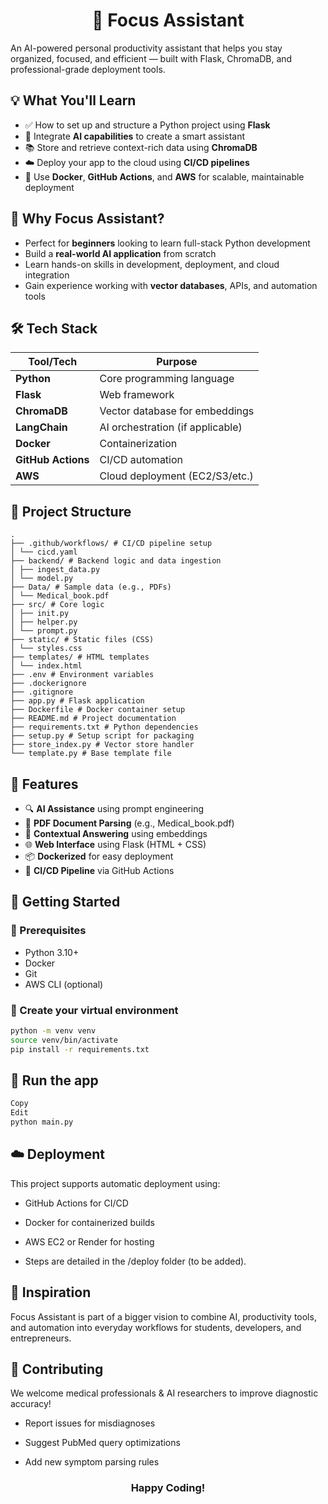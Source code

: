 <h1 align="center">🚀 Focus Assistant</h1>

An AI-powered personal productivity assistant that helps you stay organized, focused, and efficient — built with Flask, ChromaDB, and professional-grade deployment tools.


## 💡 What You'll Learn

- ✅ How to set up and structure a Python project using **Flask**
- 🧠 Integrate **AI capabilities** to create a smart assistant
- 📚 Store and retrieve context-rich data using **ChromaDB**
- ☁️ Deploy your app to the cloud using **CI/CD pipelines**
- 🐳 Use **Docker**, **GitHub Actions**, and **AWS** for scalable, maintainable deployment



## 📌 Why Focus Assistant?

- Perfect for **beginners** looking to learn full-stack Python development  
- Build a **real-world AI application** from scratch  
- Learn hands-on skills in development, deployment, and cloud integration  
- Gain experience working with **vector databases**, APIs, and automation tools



## 🛠️ Tech Stack

| Tool/Tech         | Purpose                         |
|-------------------|----------------------------------|
| **Python**        | Core programming language        |
| **Flask**         | Web framework                    |
| **ChromaDB**      | Vector database for embeddings   |
| **LangChain**     | AI orchestration (if applicable) |
| **Docker**        | Containerization                 |
| **GitHub Actions**| CI/CD automation                 |
| **AWS**           | Cloud deployment (EC2/S3/etc.)   |



## 📁 Project Structure 

    .
    ├── .github/workflows/ # CI/CD pipeline setup
    │ └── cicd.yaml
    ├── backend/ # Backend logic and data ingestion
    │ ├── ingest_data.py
    │ └── model.py
    ├── Data/ # Sample data (e.g., PDFs)
    │ └── Medical_book.pdf
    ├── src/ # Core logic
    │ ├── init.py
    │ ├── helper.py
    │ └── prompt.py
    ├── static/ # Static files (CSS)
    │ └── styles.css
    ├── templates/ # HTML templates
    │ └── index.html
    ├── .env # Environment variables
    ├── .dockerignore
    ├── .gitignore
    ├── app.py # Flask application
    ├── Dockerfile # Docker container setup
    ├── README.md # Project documentation
    ├── requirements.txt # Python dependencies
    ├── setup.py # Setup script for packaging
    ├── store_index.py # Vector store handler
    └── template.py # Base template file


## 🚀 Features

- 🔍 **AI Assistance** using prompt engineering
- 📄 **PDF Document Parsing** (e.g., Medical_book.pdf)
- 🧠 **Contextual Answering** using embeddings
- 🌐 **Web Interface** using Flask (HTML + CSS)
- 📦 **Dockerized** for easy deployment
- 🔁 **CI/CD Pipeline** via GitHub Actions


## 🧪 Getting Started

### 🔧 Prerequisites
- Python 3.10+
- Docker
- Git
- AWS CLI (optional)

### 🐍 Create your virtual environment
```bash
python -m venv venv
source venv/bin/activate
pip install -r requirements.txt
```

## 🚀 Run the app
```bash
Copy
Edit
python main.py

```

## ☁️ Deployment
This project supports automatic deployment using:

 - GitHub Actions for CI/CD

 - Docker for containerized builds

 - AWS EC2 or Render for hosting

 - Steps are detailed in the /deploy folder (to be added).

## 🧠 Inspiration

Focus Assistant is part of a bigger vision to combine AI, productivity tools, and automation into everyday workflows for students, developers, and entrepreneurs.

## 🤝 Contributing
We welcome medical professionals & AI researchers to improve diagnostic accuracy!

 - Report issues for misdiagnoses

 - Suggest PubMed query optimizations

 - Add new symptom parsing rules

<h3 align="center">Happy Coding!</h3>

